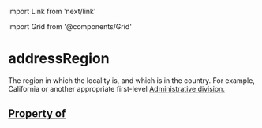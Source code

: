 import Link from 'next/link'
  
import Grid from '@components/Grid'

# addressRegion

The region in which the locality is, and which is in the country. For example, California or another appropriate first-level <a href="https://en.wikipedia.org/wiki/List_of_administrative_divisions_by_country">Administrative division</Link>.

## Property of



